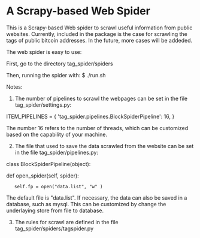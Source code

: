 # A Scrapy-based Web Spider

This is a Scrapy-based Web spider to scrawl useful information from public websites. Currently, included in the package is the case for scrawling the tags of public bitcoin addresses. In the future, more cases will be addeded.

The web spider is easy to use:

First, go to the directory tag_spider/spiders

Then, running the spider with: $ ./run.sh

Notes:

1. The number of pipelines to scrawl the webpages can be set in the file tag_spider/settings.py:

ITEM_PIPELINES = {
       'tag_spider.pipelines.BlockSpiderPipeline': 16,
}

The number 16 refers to the number of threads, which can be customized based on the capability of your machine.

2. The file that used to save the data scrawled from the website can be set in the file tag_spider/pipelines.py:

class BlockSpiderPipeline(object):

   def open_spider(self, spider):

       self.fp = open("data.list", "w" )

The default file is "data.list". If necessary, the data can also be saved in a database, such as mysql. This can be customized by change the underlaying store from file to database.

3. The rules for scrawl are defined in the file tag_spider/spiders/tagspider.py

